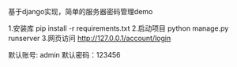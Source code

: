 基于django实现，简单的服务器密码管理demo

1.安装库
pip install -r requirements.txt
2.启动项目
python manage.py runserver
3.网页访问
http://127.0.0.1/account/login

默认账号: admin
默认密码：123456